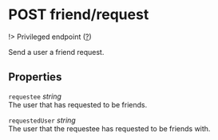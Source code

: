 # <span class="badge badge-light">POST</span> <span class="badge badge-light">friend/request</span>

!> Privileged endpoint ([?](privileged.md))

Send a user a friend request.

## Properties

`requestee` *string*  
The user that has requested to be friends.

`requestedUser` *string*  
The user that the requestee has requested to be friends with.



